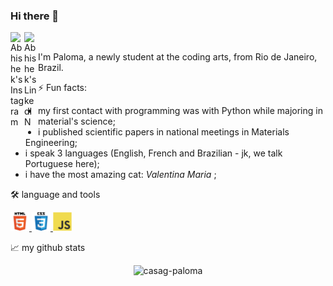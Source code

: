 ### Hi there 👋

<a href="https://www.instagram.com/casagrandepaloma/">
  <img align="left" alt="Abhishek's Instagram" width="22px" src="https://raw.githubusercontent.com/hussainweb/hussainweb/main/icons/instagram.png" />
</a>

<a href="https://www.linkedin.com/in/paloma-casagrande-571720160/">
  <img align="left" alt="Abhishek's LinkedIN" width="22px" src="https://raw.githubusercontent.com/peterthehan/peterthehan/master/assets/linkedin.svg" />
</a>


<br />

I'm Paloma, a newly student at the coding arts, from Rio de Janeiro, Brazil. 

⚡ Fun facts:
- my first contact with programming was with Python while majoring in material's science;
- i published scientific papers in national meetings in Materials Engineering;  
- i speak 3 languages (English, French and Brazilian - jk, we talk Portuguese here);
- i have the most amazing cat: _Valentina Maria_ ;


🛠️ language and tools

<a href="https://www.w3.org/html/" target="_blank"> <img src="https://raw.githubusercontent.com/devicons/devicon/master/icons/html5/html5-original-wordmark.svg" alt="html5" width="30" height="30"/> </a> 
<a href="https://www.w3schools.com/css/" target="_blank"> <img src="https://raw.githubusercontent.com/devicons/devicon/master/icons/css3/css3-original-wordmark.svg" alt="css3" width="30" height="30"/> </a>
<a href="https://developer.mozilla.org/en-US/docs/Web/JavaScript" target="_blank"> <img src="https://raw.githubusercontent.com/devicons/devicon/master/icons/javascript/javascript-original.svg" alt="javascript" width="30" height="30"/> </a>

📈 my github stats

<p align="center"> <img src="https://github-readme-stats.vercel.app/api?username=casag-paloma&show_icons=true&theme=shades-of-purple" alt="casag-paloma" />

<!--
**casag-paloma/casag-paloma** is a ✨ _special_ ✨ repository because its `README.md` (this file) appears on your GitHub profile.

Here are some ideas to get you started:

- 🔭 I’m currently working on ...
- 🌱 I’m currently learning ...
- 👯 I’m looking to collaborate on ...
- 🤔 I’m looking for help with ...
- 💬 Ask me about ...
- 📫 How to reach me: ...
- 😄 Pronouns: ...
- ⚡ Fun fact: ...
-->


